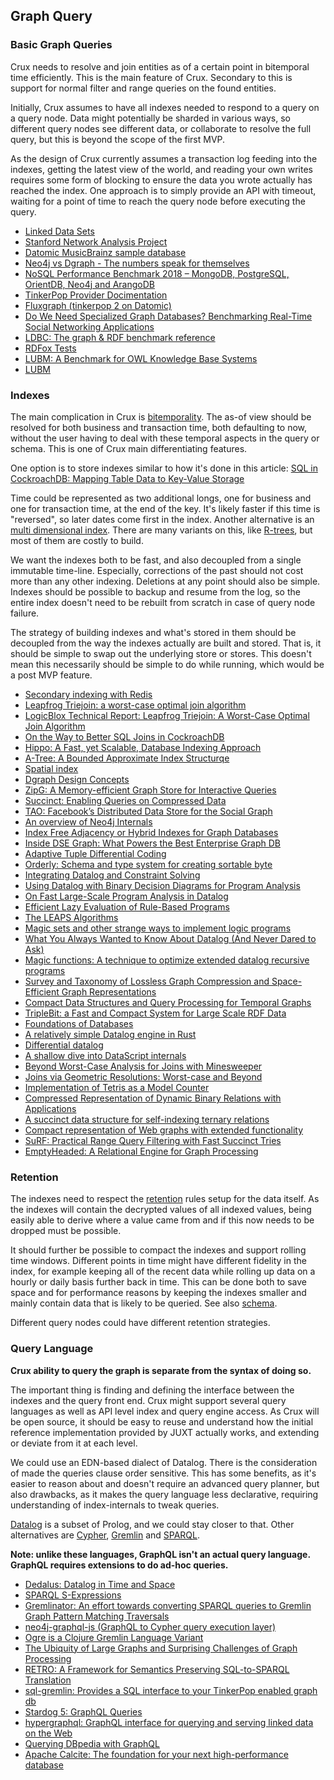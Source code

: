 ## Graph Query

### Basic Graph Queries

Crux needs to resolve and join entities as of a certain point in
bitemporal time efficiently. This is the main feature of
Crux. Secondary to this is support for normal filter and range queries
on the found entities.

Initially, Crux assumes to have all indexes needed to respond to a
query on a query node. Data might potentially be sharded in various
ways, so different query nodes see different data, or collaborate to
resolve the full query, but this is beyond the scope of the first MVP.

As the design of Crux currently assumes a transaction log feeding into
the indexes, getting the latest view of the world, and reading your
own writes requires some form of blocking to ensure the data you wrote
actually has reached the index. One approach is to simply provide an
API with timeout, waiting for a point of time to reach the query node
before executing the query.

+ [Linked Data Sets](https://www.w3.org/wiki/DataSetRDFDumps)
+ [Stanford Network Analysis
  Project](https://snap.stanford.edu/index.html)
+ [Datomic MusicBrainz sample
  database](https://github.com/Datomic/mbrainz-sample)
+ [Neo4j vs Dgraph - The numbers speak for
  themselves](https://blog.dgraph.io/post/benchmark-neo4j/)
+ [NoSQL Performance Benchmark 2018 – MongoDB, PostgreSQL, OrientDB,
  Neo4j and
  ArangoDB](https://www.arangodb.com/2018/02/nosql-performance-benchmark-2018-mongodb-postgresql-orientdb-neo4j-arangodb/)
+ [TinkerPop Provider
  Docimentation](http://tinkerpop.apache.org/docs/current/dev/provider/)
+ [Fluxgraph (tinkerpop 2 on Datomic)](https://github.com/datablend/fluxgraph)
+ [Do We Need Specialized Graph Databases? Benchmarking Real-Time
  Social Networking
  Applications](https://event.cwi.nl/grades/2017/12-Apaci.pdf)
+ [LDBC: The graph & RDF benchmark
  reference](http://www.ldbcouncil.org/)
+ [RDFox Tests](http://www.cs.ox.ac.uk/isg/tools/RDFox/2014/AAAI/)
+ [LUBM: A Benchmark for OWL Knowledge Base
  Systems](http://swat.cse.lehigh.edu/pubs/guo05a.pdf)
+ [LUBM](http://swat.cse.lehigh.edu/projects/lubm/)

### Indexes

The main complication in Crux is [bitemporality](bitemp.md). The as-of
view should be resolved for both business and transaction time, both
defaulting to now, without the user having to deal with these temporal
aspects in the query or schema. This is one of Crux main
differentiating features.

One option is to store indexes similar to how it's done in this
article: [SQL in CockroachDB: Mapping Table Data to Key-Value
Storage](https://www.cockroachlabs.com/blog/sql-in-cockroachdb-mapping-table-data-to-key-value-storage/)

Time could be represented as two additional longs, one for business
and one for transaction time, at the end of the key. It's likely
faster if this time is "reversed", so later dates come first in the
index. Another alternative is an [multi dimensional
index](https://redis.io/topics/indexes#multi-dimensional-indexes). There
are many variants on this, like
[R-trees](https://en.wikipedia.org/wiki/R-tree), but most of them are
costly to build.

We want the indexes both to be fast, and also decoupled from a single
immutable time-line. Especially, corrections of the past should not
cost more than any other indexing. Deletions at any point should also
be simple. Indexes should be possible to backup and resume from the
log, so the entire index doesn't need to be rebuilt from scratch in
case of query node failure.

The strategy of building indexes and what's stored in them should be
decoupled from the way the indexes actually are built and stored. That
is, it should be simple to swap out the underlying store or
stores. This doesn't mean this necessarily should be simple to do
while running, which would be a post MVP feature.

+ [Secondary indexing with Redis](https://redis.io/topics/indexes)
+ [Leapfrog Triejoin: a worst-case optimal join
  algorithm](https://arxiv.org/abs/1210.0481)
+ [LogicBlox Technical Report: Leapfrog Triejoin: A Worst-Case Optimal
  Join
  Algorithm](https://developer.logicblox.com/wp-content/uploads/2013/10/LB1201_LeapfrogTriejoin.pdf)
+ [On the Way to Better SQL Joins in
  CockroachDB](https://www.cockroachlabs.com/blog/better-sql-joins-in-cockroachdb/)
+ [Hippo: A Fast, yet Scalable, Database Indexing
  Approach](https://arxiv.org/abs/1604.03234)
+ [A-Tree: A Bounded Approximate Index
  Structurqe](https://arxiv.org/abs/1801.10207)
+ [Spatial index](https://en.wikipedia.org/wiki/Spatial_index)
+ [Dgraph Design Concepts](https://docs.dgraph.io/design-concepts/)
+ [ZipG: A Memory-efficient Graph Store for Interactive
  Queries](https://people.eecs.berkeley.edu/~anuragk/papers/zipg.pdf)
+ [Succinct: Enabling Queries on Compressed
  Data](https://people.eecs.berkeley.edu/~anuragk/succinct-techreport.pdf)
+ [TAO: Facebook’s Distributed Data Store for the Social
  Graph](https://www.usenix.org/system/files/conference/atc13/atc13-bronson.pdf)
+ [An overview of Neo4j
  Internals](https://www.slideshare.net/thobe/an-overview-of-neo4j-internals)
+ [Index Free Adjacency or Hybrid Indexes for Graph
  Databases](https://www.arangodb.com/2016/04/index-free-adjacency-hybrid-indexes-graph-databases/)
+ [Inside DSE Graph: What Powers the Best Enterprise Graph
  DB](https://www.datastax.com/2016/08/inside-dse-graph-what-powers-the-best-enterprise-graph-database)
+ [Adaptive Tuple Differential
  Coding](https://www.researchgate.net/publication/221465140_Adaptive_Tuple_Differential_Coding)
+ [Orderly: Schema and type system for creating sortable
  byte](https://github.com/ndimiduk/orderly)
+ [Integrating Datalog and Constraint
  Solving](https://arxiv.org/abs/1307.4635)
+ [Using Datalog with Binary Decision Diagrams for Program
Analysis](https://people.csail.mit.edu/mcarbin/papers/aplas05.pdf)
+ [On Fast Large-Scale Program Analysis in
  Datalog](http://discovery.ucl.ac.uk/1474713/1/main.pdf)
+ [Efficient Lazy Evaluation of Rule-Based
Programs](https://pdfs.semanticscholar.org/004c/2bd66cc6e8aeb9f03c0ea88041d05981acb6.pdf)
+ [The LEAPS
  Algorithms](http://citeseerx.ist.psu.edu/viewdoc/download?doi=10.1.1.96.5371&rep=rep1&type=pdf)
+ [Magic sets and other strange ways to implement logic
  programs](https://web.archive.org/web/20120308104055/http://ssdi.di.fct.unl.pt/krr/docs/magicsets.pdf)
+ [What You Always Wanted to Know About Datalog (And Never Dared to
Ask)](https://pdfs.semanticscholar.org/9374/f0da312f3ba77fa840071d68935a28cba364.pdf)
+ [Magic functions: A technique to optimize extended datalog recursive
  programs](http://citeseerx.ist.psu.edu/viewdoc/download?doi=10.1.1.104.1950&rep=rep1&type=pdf)
+ [Survey and Taxonomy of Lossless Graph Compression and
  Space-Efficient Graph
  Representations](https://arxiv.org/abs/1806.01799)
+ [Compact Data Structures and Query Processing for Temporal
  Graphs](https://github.com/diegocaro/temporalgraphs/blob/master/docs/index.md)
+ [TripleBit: a Fast and Compact System for Large Scale RDF
  Data](http://www.vldb.org/pvldb/vol6/p517-yuan.pdf)
+ [Foundations of
  Databases](http://webdam.inria.fr/Alice/)
+ [A relatively simple Datalog engine in
  Rust](https://github.com/frankmcsherry/blog/blob/master/posts/2018-05-19.md)
+ [Differential
  datalog](https://github.com/frankmcsherry/blog/blob/master/posts/2016-06-21.md)
+ [A shallow dive into DataScript
  internals](http://tonsky.me/blog/datascript-internals/)
+ [Beyond Worst-Case Analysis for Joins with
  Minesweeper](https://arxiv.org/abs/1302.0914)
+ [Joins via Geometric Resolutions: Worst-case and
  Beyond](https://arxiv.org/abs/1404.0703)
+ [Implementation of Tetris as a Model
  Counter](https://arxiv.org/abs/1701.07473)
+ [Compressed Representation of Dynamic Binary Relations with
  Applications](https://arxiv.org/abs/1707.02769)
+ [A succinct data structure for self-indexing ternary
  relations](https://arxiv.org/abs/1707.02759)
+ [Compact representation of Web graphs with extended
  functionality](http://repositorio.uchile.cl/bitstream/handle/2250/126520/Compact%20representation%20of%20Webgraphs%20with%20extended%20functionality.pdf?sequence=1q)
+ [SuRF: Practical Range Query Filtering with Fast Succinct
  Tries](https://www.cs.cmu.edu/~pavlo/papers/mod601-zhangA-hm.pdf)
+ [EmptyHeaded: A Relational Engine for Graph
  Processing](https://arxiv.org/abs/1503.02368)

### Retention

The indexes need to respect the [retention](retention.md) rules setup
for the data itself. As the indexes will contain the decrypted values
of all indexed values, being easily able to derive where a value came
from and if this now needs to be dropped must be possible.

It should further be possible to compact the indexes and support
rolling time windows. Different points in time might have different
fidelity in the index, for example keeping all of the recent data
while rolling up data on a hourly or daily basis further back in
time. This can be done both to save space and for performance reasons
by keeping the indexes smaller and mainly contain data that is likely
to be queried. See also [schema](schema.md).

Different query nodes could have different retention strategies.

### Query Language

**Crux ability to query the graph is separate from the syntax of doing
so.**

The important thing is finding and defining the interface between the
indexes and the query front end. Crux might support several query
languages as well as API level index and query engine access. As Crux
will be open source, it should be easy to reuse and understand how the
initial reference implementation provided by JUXT actually works, and
extending or deviate from it at each level.

We could use an EDN-based dialect of Datalog. There is the
consideration of made the queries clause order sensitive. This has
some benefits, as it's easier to reason about and doesn't require an
advanced query planner, but also drawbacks, as it makes the query
language less declarative, requiring understanding of index-internals
to tweak queries.

[Datalog](https://en.wikipedia.org/wiki/Datalog) is a subset of
Prolog, and we could stay closer to that. Other alternatives
are
[Cypher](https://en.wikipedia.org/wiki/Cypher_Query_Language),
[Gremlin](https://en.wikipedia.org/wiki/Gremlin_(programming_language))
and [SPARQL](https://en.wikipedia.org/wiki/SPARQL).

**Note: unlike these languages, GraphQL isn't an actual query
language. GraphQL requires extensions to do ad-hoc queries.**

+ [Dedalus: Datalog in Time and
  Space](https://www2.eecs.berkeley.edu/Pubs/TechRpts/2009/EECS-2009-173.html)
+ [SPARQL
  S-Expressions](https://jena.apache.org/documentation/notes/sse.html)
+ [Gremlinator: An effort towards converting SPARQL queries to Gremlin
  Graph Pattern Matching
  Traversals](https://github.com/LITMUS-Benchmark-Suite/sparql-to-gremlin)
+ [neo4j-graphql-js (GraphQL to Cypher query execution
  layer)](https://github.com/neo4j-graphql/neo4j-graphql-js)
+ [Ogre is a Clojure Gremlin Language
  Variant](https://github.com/clojurewerkz/ogre)
+ [The Ubiquity of Large Graphs and Surprising Challenges of Graph
Processing](http://www.vldb.org/pvldb/vol11/p420-sahu.pdf)
+ [RETRO: A Framework for Semantics Preserving SQL-to-SPARQL
  Translation](https://www.utdallas.edu/~bxt043000/Publications/Technical-Reports/UTDCS-22-11.pdf)
+ [sql-gremlin: Provides a SQL interface to your TinkerPop enabled
  graph db](https://github.com/twilmes/sql-gremlin)
+ [Stardog 5: GraphQL Queries](https://www.stardog.com/docs/#_graphql_queries)
+ [hypergraphql: GraphQL interface for querying and serving linked
  data on the
  Web](https://github.com/semantic-integration/hypergraphql)
+ [Querying DBpedia with
  GraphQL](https://medium.com/@sklarman/querying-linked-data-with-graphql-959e28aa8013)
+ [Apache Calcite: The foundation for your next high-performance
  database](https://calcite.apache.org/)
